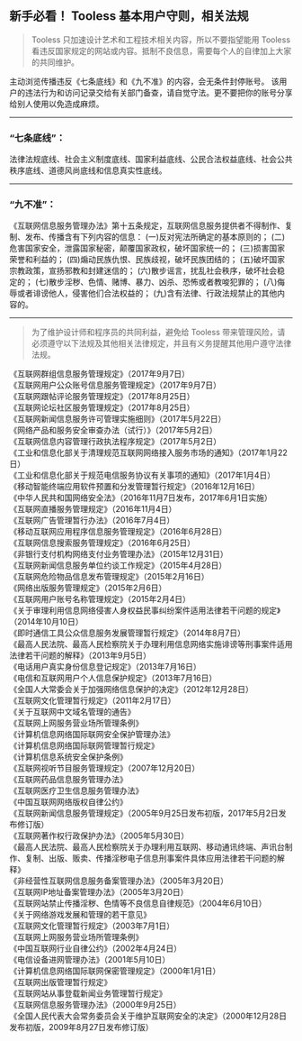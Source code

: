 
## </center>新手必看！ Tooless 基本用户守则，相关法规

> Tooless 只加速设计艺术和工程技术相关内容，所以不要指望能用 Tooless 看违反国家规定的网站或内容。抵制不良信息，需要每个人的自律加上大家的共同维护。

主动浏览传播违反《七条底线》和《九不准》的内容，会无条件封停账号。
该用户的违法行为和访问记录交给有关部门备查，请自觉守法。更不要把你的账号分享给别人使用以免造成麻烦。

------------


### **“七条底线”：**
法律法规底线、社会主义制度底线、国家利益底线、公民合法权益底线、社会公共秩序底线、道德风尚底线和信息真实性底线。

------------


### **“九不准”：**
《互联网信息服务管理办法》第十五条规定，互联网信息服务提供者不得制作、复制、发布、传播含有下列内容的信息：
(一)反对宪法所确定的基本原则的；
(二)危害国家安全，泄露国家秘密，颠覆国家政权，破坏国家统一的；
(三)损害国家荣誉和利益的；
(四)煽动民族仇恨、民族歧视，破坏民族团结的；
(五)破坏国家宗教政策，宣扬邪教和封建迷信的；
(六)散步谣言，扰乱社会秩序，破坏社会稳定的；
(七)散步淫秽、色情、赌博、暴力、凶杀、恐怖或者教唆犯罪的；
(八)侮辱或者诽谤他人，侵害他们合法权益的；
(九)含有法律、行政法规禁止的其他内容的。

------------


> 为了维护设计师和程序员的共同利益，避免给 Tooless 带来管理风险，请必须遵守以下法规及其他相关法律规定，并且有义务提醒其他用户遵守法律法规。

《互联网群组信息服务管理规定》（2017年9月7日）</br>
《互联网用户公众账号信息服务管理规定》（2017年9月7日）</br>
《互联网跟帖评论服务管理规定》（2017年8月25日）</br>
《互联网论坛社区服务管理规定》（2017年8月25日）</br>
《互联网新闻信息服务许可管理实施细则》（2017年5月22日）</br>
《网络产品和服务安全审查办法（试行）》（2017年5月2日）</br>
《互联网信息内容管理行政执法程序规定》（2017年5月2日）</br>
《工业和信息化部关于清理规范互联网网络接入服务市场的通知》（2017年1月22日）</br>
《工业和信息化部关于规范电信服务协议有关事项的通知》（2017年1月4日）</br>
《移动智能终端应用软件预置和分发管理暂行规定》（2016年12月16日）</br>
《中华人民共和国网络安全法》（2016年11月7日发布，2017年6月1日实施）</br>
《互联网直播服务管理规定》（2016年11月4日）</br>
《互联网广告管理暂行办法》（2016年7月4日）</br>
《移动互联网应用程序信息服务管理规定》（2016年6月28日）</br>
《互联网信息搜索服务管理规定》（2016年6月25日）</br>
《非银行支付机构网络支付业务管理办法》（2015年12月31日）</br>
《互联网新闻信息服务单位约谈工作规定》（2015年4月28日）</br>
《互联网危险物品信息发布管理规定》（2015年2月16日）</br>
《网络出版服务管理规定》（2015年2月6日）</br>
《互联网用户账号名称管理规定》（2015年2月4日）</br>
《关于审理利用信息网络侵害人身权益民事纠纷案件适用法律若干问题的规定》（2014年10月10日）</br>
《即时通信工具公众信息服务发展管理暂行规定》（2014年8月7日）</br>
《最高人民法院、最高人民检察院关于办理利用信息网络实施诽谤等刑事案件适用法律若干问题的解释》（2013年9月5日）</br>
《电话用户真实身份信息登记规定》（2013年7月16日）</br>
《电信和互联网用户个人信息保护规定》（2013年7月16日）</br>
《全国人大常委会关于加强网络信息保护的决定》（2012年12月28日）</br>
《互联网文化管理暂行规定》（2011年2月17日）</br>
《关于互联网中文域名管理的通告》</br>
《互联网上网服务营业场所管理条例》</br>
《计算机信息网络国际联网安全保护管理办法》</br>
《计算机信息网络国际联网管理暂行规定》</br>
《计算机信息系统安全保护条例》</br>
《互联网视听节目服务管理规定》（2007年12月20日）</br>
《互联网药品信息服务管理办法》</br>
《互联网医疗卫生信息服务管理办法》</br>
《中国互联网网络版权自律公约》</br>
《互联网新闻信息服务管理规定》（2005年9月25日发布初版，2017年5月2日发布修订版）</br>
《互联网著作权行政保护办法》（2005年5月30日）</br>
《最高人民法院、最高人民检察院关于办理利用互联网、移动通讯终端、声讯台制作、复制、出版、贩卖、传播淫秽电子信息刑事案件具体应用法律若干问题的解释》</br>
《非经营性互联网信息服务备案管理办法》（2005年3月20日）</br>
《互联网IP地址备案管理办法》（2005年3月20日）</br>
《互联网站禁止传播淫秽、色情等不良信息自律规范》（2004年6月10日）</br>
《关于网络游戏发展和管理的若干意见》</br>
《互联网文化管理暂行规定》（2003年7月1日）</br>
《互联网上网服务营业场所管理条例》</br>
《中国互联网行业自律公约》（2002年4月24日）</br>
《电信设备进网管理办法》（2001年5月10日）</br>
《计算机信息网络国际联网保密管理规定》（2000年1月1日）</br>
《互联网出版管理暂行规定》</br>
《互联网站从事登载新闻业务管理暂行规定》</br>
《互联网信息服务管理办法》（2000年9月25日）</br>
《全国人民代表大会常务委员会关于维护互联网安全的决定》（2000年12月28日发布初版，2009年8月27日发布修订版）</br>


